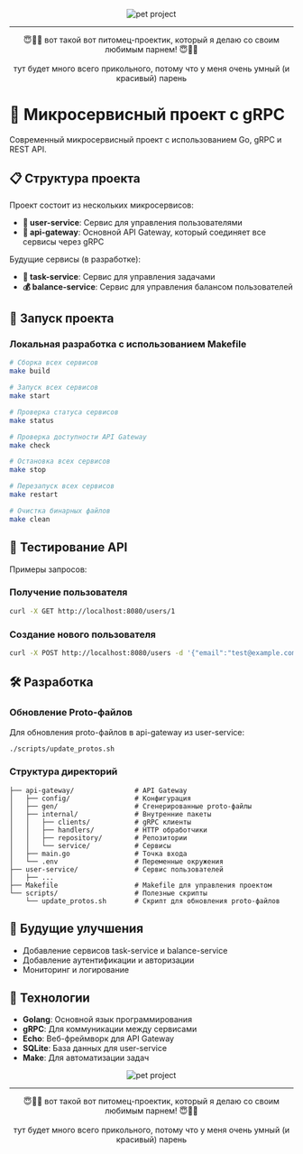 <p align="center">
  <img src="https://github.com/user-attachments/assets/dacd08d1-0fc3-4d6e-8c4f-815a4d53e455" alt="pet project" />
</p>

---

<p align="center">
 😇🦕💗 вот такой вот питомец-проектик, который я делаю со своим любимым парнем! 😇🦕💗
    <br><br>
  тут будет много всего прикольного, потому что у меня очень умный (и красивый) парень
</p>

# 🚀 Микросервисный проект с gRPC

Современный микросервисный проект с использованием Go, gRPC и REST API.

## 📋 Структура проекта

Проект состоит из нескольких микросервисов:

- **👤 user-service**: Сервис для управления пользователями
- **🔌 api-gateway**: Основной API Gateway, который соединяет все сервисы через gRPC

Будущие сервисы (в разработке):
- **📝 task-service**: Сервис для управления задачами
- **💰 balance-service**: Сервис для управления балансом пользователей

## 🚀 Запуск проекта

### Локальная разработка с использованием Makefile

```bash
# Сборка всех сервисов
make build

# Запуск всех сервисов
make start

# Проверка статуса сервисов
make status

# Проверка доступности API Gateway
make check

# Остановка всех сервисов
make stop

# Перезапуск всех сервисов
make restart

# Очистка бинарных файлов
make clean
```

## 🔄 Тестирование API

Примеры запросов:

### Получение пользователя
```bash
curl -X GET http://localhost:8080/users/1
```

### Создание нового пользователя
```bash
curl -X POST http://localhost:8080/users -d '{"email":"test@example.com"}'
```

## 🛠️ Разработка

### Обновление Proto-файлов

Для обновления proto-файлов в api-gateway из user-service:

```bash
./scripts/update_protos.sh
```

### Структура директорий

```
├── api-gateway/               # API Gateway
│   ├── config/                # Конфигурация
│   ├── gen/                   # Сгенерированные proto-файлы
│   ├── internal/              # Внутренние пакеты
│   │   ├── clients/           # gRPC клиенты
│   │   ├── handlers/          # HTTP обработчики
│   │   ├── repository/        # Репозитории
│   │   └── service/           # Сервисы
│   ├── main.go                # Точка входа
│   └── .env                   # Переменные окружения
├── user-service/              # Сервис пользователей
│   ├── ...
├── Makefile                   # Makefile для управления проектом
└── scripts/                   # Полезные скрипты
    └── update_protos.sh       # Скрипт для обновления proto-файлов
```

## 🔮 Будущие улучшения

- Добавление сервисов task-service и balance-service
- Добавление аутентификации и авторизации
- Мониторинг и логирование

## 🧪 Технологии

- **Golang**: Основной язык программирования
- **gRPC**: Для коммуникации между сервисами
- **Echo**: Веб-фреймворк для API Gateway
- **SQLite**: База данных для user-service
- **Make**: Для автоматизации задач

<p align="center">
  <img src="https://github.com/user-attachments/assets/dacd08d1-0fc3-4d6e-8c4f-815a4d53e455" alt="pet project" />
</p>

---

<p align="center">
 😇🦕💗 вот такой вот питомец-проектик, который я делаю со своим любимым парнем! 😇🦕💗
    <br><br>
  тут будет много всего прикольного, потому что у меня очень умный (и красивый) парень
</p>
